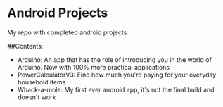 # Android Projects
My repo with completed android projects

##Contents:
* Arduino: An app that has the role of introducing you in the world of Arduino. Now with 100% more practical applications
* PowerCalculatorV3: Find how much you're paying for your everyday household items
* Whack-a-mole: My first ever android app, it's not the final build and doesn't work
